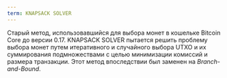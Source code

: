 ```yaml
---
term: KNAPSACK SOLVER
---
```


Старый метод, использовавшийся для выбора монет в кошельке Bitcoin Core до версии 0.17. KNAPSACK SOLVER пытается решить проблему выбора монет путем итеративного и случайного выбора UTXO и их суммирования подмножествами с целью минимизации комиссий и размера транзакции. Этот метод впоследствии был заменен на *Branch-and-Bound*.